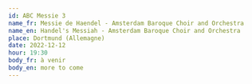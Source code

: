 ```yaml
---
id: ABC Messie 3
name_fr: Messie de Haendel - Amsterdam Baroque Choir and Orchestra
name_en: Handel's Messiah - Amsterdam Baroque Choir and Orchestra
place: Dortmund (Allemagne)
date: 2022-12-12
hour: 19:30
body_fr: à venir
body_en: more to come
---
```

